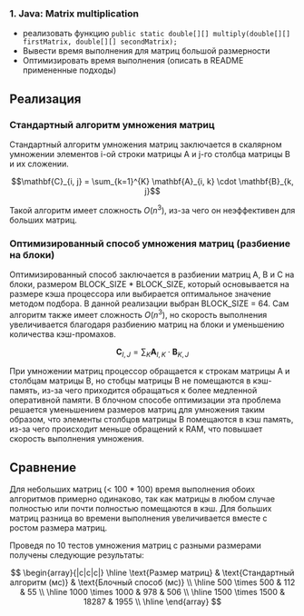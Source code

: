 ### 1. Java: Matrix multiplication

- реализовать функцию `public static double[][] multiply(double[][] firstMatrix, double[][] secondMatrix);`
- Вывести время выполнения для матриц большой размерности
- Оптимизировать время выполнения (описать в README примененные подходы)

## Реализация

### Стандартный алгоритм умножения матриц

Стандартный алгоритм умножения матриц заключается в скалярном умножении элементов i-ой строки матрицы A и j-го столбца матрицы B и их сложении.

$$\mathbf{C}_{i, j} = \sum_{k=1}^{K} \mathbf{A}_{i, k} \cdot \mathbf{B}_{k, j}$$

Такой алгоритм имеет сложность $O(n^3)$, из-за чего он неэффективен для больших матриц.

### Оптимизированный способ умножения матриц (разбиение на блоки)

Оптимизированный способ заключается в разбиении матриц A, B и C на блоки, размером BLOCK_SIZE * BLOCK_SIZE, который основывается на размере кэша процессора или выбирается оптимальное значение методом подбора. В данной реализации выбран BLOCK_SIZE = 64. Сам алгоритм также имеет сложность $O(n^3)$, но скорость выполнения увеличивается благодаря разбиению матриц на блоки и уменьшению количества кэш-промахов.


$$\mathbf{C}_{I, J} = \sum_{K} \mathbf{A}_{I, K} \cdot \mathbf{B}_{K, J}$$

При умножении матриц процессор обращается к строкам матрицы A и столбцам матрицы B, но стобцы матрицы B не помещаются в кэш-память, из-за чего приходится обращаться к более медленной оперативной памяти. В блочном способе оптимизации эта проблема решается уменьшением размеров матриц для умножения таким образом, что элементы столбцов матрицы B помещаются в кэш память, из-за чего происходит меньше обращений к RAM, что повышает скорость выполнения умножения.

## Сравнение 

Для небольших матриц (< 100 * 100) время выполнения обоих алгоритмов примерно одинаково, так как матрицы в любом случае полностью или почти полностью помещаются в кэш. Для больших матриц разница во времени выполнения увеличивается вместе с ростом размера матриц.

Проведя по 10 тестов умножения матриц с разными размерами получены следующие результаты:

$$
\begin{array}{|c|c|c|}
\hline
\text{Размер матриц} & \text{Стандартный алгоритм (мс)} & \text{Блочный способ (мс)} \\
\hline
500 \times 500 & 112 & 55 \\
\hline
1000 \times 1000 & 978 & 506 \\
\hline
1500 \times 1500 & 18287 & 1955 \\
\hline
\end{array}
$$
